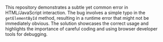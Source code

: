 This repository demonstrates a subtle yet common error in HTML/JavaScript interaction. The bug involves a simple typo in the `getElementById` method, resulting in a runtime error that might not be immediately obvious. The solution showcases the correct usage and highlights the importance of careful coding and using browser developer tools for debugging.